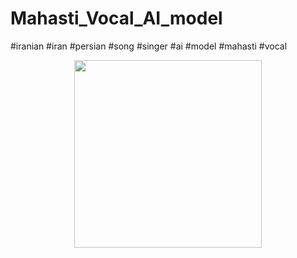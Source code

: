# Mahasti_Vocal_AI_model
#iranian #iran #persian #song #singer #ai  #model #mahasti #vocal
<div align="center">
<img src="https://github.com/arash-hacker/Mahasti_Vocal_AI_model/assets/6451804/975b56a0-127d-4f3a-bcff-4428b75a2ef5" width="300px" height="300px"/>
</div>
